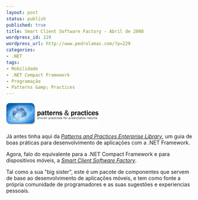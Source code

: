 ```yaml
---
layout: post
status: publish
published: true
title: Smart Client Software Factory - Abril de 2008
wordpress_id: 229
wordpress_url: http://www.pedrolamas.com/?p=229
categories:
- .NET
tags:
- Mobilidade
- .NET Compact Framework
- Programação
- Patterns &amp; Practices
---
```

![Enterprise Library](wp-content/uploads/2008/05/enterprise_library.png "Enterprise Library")

Já antes tinha aqui da [*Patterns and Practices Enterprise Library*](2008/05/21/enterprise-library-40-%e2%80%93-maio-de-2008/), um guia de boas práticas para desenvolvimento de aplicações com a .NET Framework.

Agora, falo do equivalente para a .NET Compact Framework e para dispositivos móveis, a [*Smart Client Software Factory*](http://www.codeplex.com/smartclient).

Tal como a sua "big sister", este é um pacote de componentes que servem de base ao desenvolvimento de aplicações móveis, e tem como fonte a própria comunidade de programadores e as suas sugestões e experiencias pessoais.
